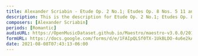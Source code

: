 ```yaml
---
title: Alexander Scriabin - Etude Op. 2 No.1; Etudes Op. 8 Nos. 5 11 and 12 (1)
description: This is the description for Etude Op. 2 No.1; Etudes Op. 8 Nos. 5 11 and 12 by Alexander Scriabin
composers: [Alexander Scriabin]
periods: [Romantic]
audioURL: https://OpenMusicDataset.github.io/Maestro/maestro-v3.0.0/2013/ORIG-MIDI_03_7_8_13_Group__MID--AUDIO_19_R2_2013_wav--3.midi
formURL: https://docs.google.com/forms/d/e/1FAIpQLSf0TX-1UkBLDO-4u6e2kApqMO0FprQhI5XDD0czWJ-RjITmtQ/viewform
date: 2021-08-08T07:43:13-06:00
---
```

